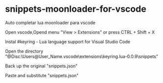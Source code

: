 # snippets-moonloader-for-vscode
Auto completar lua moonloader para vscode

Open vscode,Opend menu "View > Extensions" or press CTRL + Shift + X

Instal 
#keyring - Lua language support for Visual Studio Code

Open the directory "@Disc:\Users\@User_Name\.vscode\extensions\keyring.lua-0.0.9\snippets"

Back up the original "snippets.json"

Paste and substitute "snippets.json"
